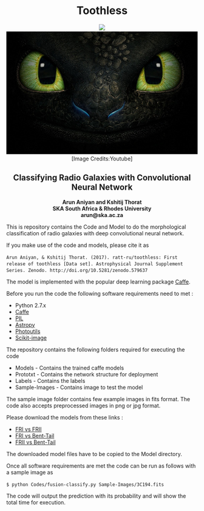 <h1 align="center"> Toothless</h1>


<p align="center">
  <img src="https://zenodo.org/badge/90636806.svg"><br>
  <img src="images/toothless.jpg"> <br> [Image Credits:Youtube]
</p>  


<h2 align="center"> Classifying Radio Galaxies with Convolutional Neural Network </h2>

<p align="center"> <b> Arun Aniyan and Kshitij Thorat <br> SKA South Africa & Rhodes University <br> arun@ska.ac.za </b> 

</p>


This is repository contains the Code and Model to do the morphological classification of radio galaxies with deep convolutional neural network. 

If you make use of the code and models, please cite it as 

`Arun Aniyan, & Kshitij Thorat. (2017). ratt-ru/toothless: First release of toothless [Data set]. Astrophysical Journal Supplement Series. Zenodo. http://doi.org/10.5281/zenodo.579637`

The model is implemented with the popular deep learning package [Caffe](http://caffe.berkeleyvision.org/). 


Before you run the code the following software requirements need to met :

- Python 2.7.x
- [Caffe](http://caffe.berkeleyvision.org/)
- [PIL](https://pillow.readthedocs.io/en/4.1.x/)
- [Astropy](http://www.astropy.org/)
- [Photoutils](https://photutils.readthedocs.io/en/stable/)
- [Scikit-image](http://scikit-image.org/)

 
The repository contains the following folders required for executing the code
- Models - Contains the trained caffe models
- Prototxt - Contains the network structure for deployment
- Labels - Contains the labels 
- Sample-Images - Contains image to test the model


The sample image folder contains few example images in fits format. The code also accepts preprocessed images in png or jpg format. 

Please download the models from these links :
- [FRI vs FRII](https://drive.google.com/open?id=0B1qOiNTPcMj9RTE0ckFSTHZ4MnM)
- [FRI vs Bent-Tail](https://drive.google.com/open?id=0B1qOiNTPcMj9S2owZ3pyODNaU1k)
- [FRII vs Bent-Tail](https://drive.google.com/open?id=0B1qOiNTPcMj9ZU81Wlo3MFhzNVE)

The downloaded model files have to be copied to the Model directory. 

Once all software requirements are met the code can be run as follows with a sample image as 

`$ python Codes/fusion-classify.py Sample-Images/3C194.fits`

The code will output the prediction with its probability and will show the total time for execution.